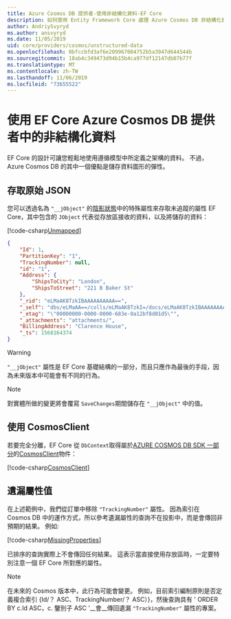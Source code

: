 ```yaml
---
title: Azure Cosmos DB 提供者-使用非結構化資料-EF Core
description: 如何使用 Entity Framework Core 處理 Azure Cosmos DB 非結構化資料
author: AndriySvyryd
ms.author: ansvyryd
ms.date: 11/05/2019
uid: core/providers/cosmos/unstructured-data
ms.openlocfilehash: 0bfccbfd3af6e209967004752b5a3947d644544b
ms.sourcegitcommit: 18ab4c349473d94b15b4ca977df12147db07b77f
ms.translationtype: MT
ms.contentlocale: zh-TW
ms.lasthandoff: 11/06/2019
ms.locfileid: "73655522"
---
```

# <a name="working-with-unstructured-data-in-ef-core-azure-cosmos-db-provider"></a>使用 EF Core Azure Cosmos DB 提供者中的非結構化資料

EF Core 的設計可讓您輕鬆地使用遵循模型中所定義之架構的資料。 不過，Azure Cosmos DB 的其中一個優點是儲存資料圖形的彈性。

## <a name="accessing-the-raw-json"></a>存取原始 JSON

您可以透過名為 `"__jObject"` 的[陰影狀態](../../modeling/shadow-properties.md)中的特殊屬性來存取未追蹤的屬性 EF Core，其中包含的 `JObject` 代表從存放區接收的資料，以及將儲存的資料：

[!code-csharp[Unmapped](../../../../samples/core/Cosmos/UnstructuredData/Sample.cs?highlight=23,24&name=Unmapped)]

``` json
{
    "Id": 1,
    "PartitionKey": "1",
    "TrackingNumber": null,
    "id": "1",
    "Address": {
        "ShipsToCity": "London",
        "ShipsToStreet": "221 B Baker St"
    },
    "_rid": "eLMaAK8TzkIBAAAAAAAAAA==",
    "_self": "dbs/eLMaAA==/colls/eLMaAK8TzkI=/docs/eLMaAK8TzkIBAAAAAAAAAA==/",
    "_etag": "\"00000000-0000-0000-683e-0a12bf8d01d5\"",
    "_attachments": "attachments/",
    "BillingAddress": "Clarence House",
    "_ts": 1568164374
}
```

> [!WARNING]
> `"__jObject"` 屬性是 EF Core 基礎結構的一部分，而且只應作為最後的手段，因為未來版本中可能會有不同的行為。

> [!NOTE]
> 對實體所做的變更將會覆寫 `SaveChanges`期間儲存在 `"__jObject"` 中的值。

## <a name="using-cosmosclient"></a>使用 CosmosClient

若要完全分離，EF Core 從 `DbContext`取得屬於[AZURE COSMOS DB SDK 一部分](/azure/cosmos-db/sql-api-get-started)的[CosmosClient](/dotnet/api/Microsoft.Azure.Cosmos.CosmosClient)物件：

[!code-csharp[CosmosClient](../../../../samples/core/Cosmos/UnstructuredData/Sample.cs?highlight=3&name=CosmosClient)]

## <a name="missing-property-values"></a>遺漏屬性值

在上述範例中，我們從訂單中移除 `"TrackingNumber"` 屬性。 因為索引在 Cosmos DB 中的運作方式，所以參考遺漏屬性的查詢不在投影中，而是會傳回非預期的結果。 例如:

[!code-csharp[MissingProperties](../../../../samples/core/Cosmos/UnstructuredData/Sample.cs?name=MissingProperties)]

已排序的查詢實際上不會傳回任何結果。 這表示當直接使用存放區時，一定要特別注意一個 EF Core 所對應的屬性。

> [!NOTE]
> 在未來的 Cosmos 版本中，此行為可能會變更。 例如，目前索引編制原則是否定義複合索引 {Id/？ ASC、TrackingNumber/？ ASC）}，然後查詢具有 ' ORDER BY c.Id ASC，c. 鑒別子 ASC '__會__傳回遺漏 `"TrackingNumber"` 屬性的專案。

